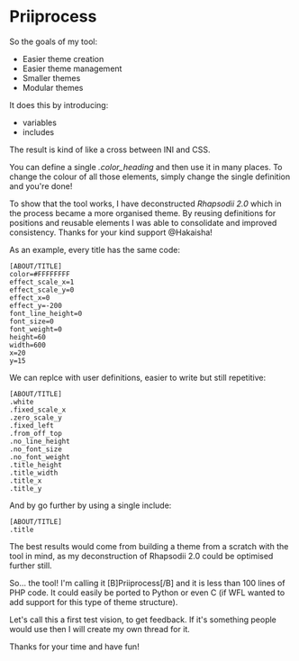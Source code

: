 # Priiprocess

So the goals of my tool:

* Easier theme creation
* Easier theme management
* Smaller themes
* Modular themes

It does this by introducing:

* variables
* includes

The result is kind of like a cross between INI and CSS. 

You can define a single *.color_heading* and then use it in many places. To change the colour of all those elements, simply change the single definition and you're done!

To show that the tool works, I have deconstructed *Rhapsodii 2.0* which in the process became a more organised theme. By reusing definitions for positions and reusable elements I was able to consolidate and improved consistency. Thanks for your kind support @Hakaisha!

As an example, every title has the same code:

	[ABOUT/TITLE]
	color=#FFFFFFFF
	effect_scale_x=1
	effect_scale_y=0
	effect_x=0
	effect_y=-200
	font_line_height=0
	font_size=0
	font_weight=0
	height=60
	width=600
	x=20
	y=15

We can replce with user definitions, easier to write but still repetitive:

	[ABOUT/TITLE]
	.white
	.fixed_scale_x
	.zero_scale_y
	.fixed_left
	.from_off_top
	.no_line_height
	.no_font_size
	.no_font_weight
	.title_height
	.title_width
	.title_x
	.title_y

And by go further by using a single include:

	[ABOUT/TITLE]
	.title

The best results would come from building a theme from a scratch with the tool in mind, as my deconstruction of Rhapsodii 2.0 could be optimised further still.

So... the tool! I'm calling it [B]Priiprocess[/B] and it is less than 100 lines of PHP code. It could easily be ported to Python or even C (if WFL wanted to add support for this type of theme structure). 

Let's call this a first test vision, to get feedback. If it's something people would use then I will create my own thread for it.

Thanks for your time and have fun!
